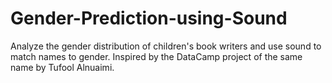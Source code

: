 # Gender-Prediction-using-Sound
Analyze the gender distribution of children's book writers and use sound to match names to gender. Inspired by the DataCamp project of the same name by Tufool Alnuaimi.
